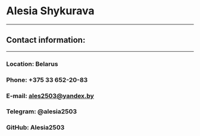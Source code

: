# Alesia Shykurava
___
## Contact information:
---
### Location: Belarus
### Phone: +375 33 652-20-83
### E-mail: ales2503@yandex.by
### Telegram: @alesia2503
### GitHub: Alesia2503